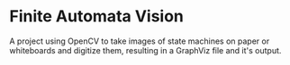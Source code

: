 Finite Automata Vision
===
A project using OpenCV to take images of state machines on paper or whiteboards and digitize them, resulting in a GraphViz file and it's output.